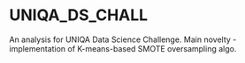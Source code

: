 # UNIQA_DS_CHALL
An analysis for UNIQA Data Science Challenge. Main novelty - implementation of K-means-based SMOTE oversampling algo.
